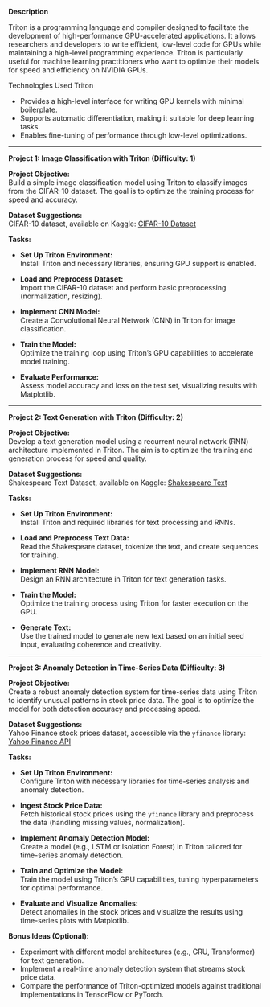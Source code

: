 **Description**

Triton is a programming language and compiler designed to facilitate the development of high-performance GPU-accelerated applications. It allows researchers and developers to write efficient, low-level code for GPUs while maintaining a high-level programming experience. Triton is particularly useful for machine learning practitioners who want to optimize their models for speed and efficiency on NVIDIA GPUs.

Technologies Used
Triton

- Provides a high-level interface for writing GPU kernels with minimal boilerplate.
- Supports automatic differentiation, making it suitable for deep learning tasks.
- Enables fine-tuning of performance through low-level optimizations.

---

**Project 1: Image Classification with Triton (Difficulty: 1)**

**Project Objective:**  
Build a simple image classification model using Triton to classify images from the CIFAR-10 dataset. The goal is to optimize the training process for speed and accuracy.

**Dataset Suggestions:**  
CIFAR-10 dataset, available on Kaggle: [CIFAR-10 Dataset](https://www.kaggle.com/c/cifar-10)

**Tasks:**
- **Set Up Triton Environment:**  
  Install Triton and necessary libraries, ensuring GPU support is enabled.

- **Load and Preprocess Dataset:**  
  Import the CIFAR-10 dataset and perform basic preprocessing (normalization, resizing).

- **Implement CNN Model:**  
  Create a Convolutional Neural Network (CNN) in Triton for image classification.

- **Train the Model:**  
  Optimize the training loop using Triton’s GPU capabilities to accelerate model training.

- **Evaluate Performance:**  
  Assess model accuracy and loss on the test set, visualizing results with Matplotlib.

---

**Project 2: Text Generation with Triton (Difficulty: 2)**

**Project Objective:**  
Develop a text generation model using a recurrent neural network (RNN) architecture implemented in Triton. The aim is to optimize the training and generation process for speed and quality.

**Dataset Suggestions:**  
Shakespeare Text Dataset, available on Kaggle: [Shakespeare Text](https://www.kaggle.com/datasets/kingburrito777/shakespeare-text)

**Tasks:**
- **Set Up Triton Environment:**  
  Install Triton and required libraries for text processing and RNNs.

- **Load and Preprocess Text Data:**  
  Read the Shakespeare dataset, tokenize the text, and create sequences for training.

- **Implement RNN Model:**  
  Design an RNN architecture in Triton for text generation tasks.

- **Train the Model:**  
  Optimize the training process using Triton for faster execution on the GPU.

- **Generate Text:**  
  Use the trained model to generate new text based on an initial seed input, evaluating coherence and creativity.

---

**Project 3: Anomaly Detection in Time-Series Data (Difficulty: 3)**

**Project Objective:**  
Create a robust anomaly detection system for time-series data using Triton to identify unusual patterns in stock price data. The goal is to optimize the model for both detection accuracy and processing speed.

**Dataset Suggestions:**  
Yahoo Finance stock prices dataset, accessible via the `yfinance` library: [Yahoo Finance API](https://pypi.org/project/yfinance/)

**Tasks:**
- **Set Up Triton Environment:**  
  Configure Triton with necessary libraries for time-series analysis and anomaly detection.

- **Ingest Stock Price Data:**  
  Fetch historical stock prices using the `yfinance` library and preprocess the data (handling missing values, normalization).

- **Implement Anomaly Detection Model:**  
  Create a model (e.g., LSTM or Isolation Forest) in Triton tailored for time-series anomaly detection.

- **Train and Optimize the Model:**  
  Train the model using Triton’s GPU capabilities, tuning hyperparameters for optimal performance.

- **Evaluate and Visualize Anomalies:**  
  Detect anomalies in the stock prices and visualize the results using time-series plots with Matplotlib.

**Bonus Ideas (Optional):**  
- Experiment with different model architectures (e.g., GRU, Transformer) for text generation.
- Implement a real-time anomaly detection system that streams stock price data.
- Compare the performance of Triton-optimized models against traditional implementations in TensorFlow or PyTorch.

